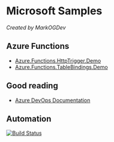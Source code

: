 # Microsoft Samples 

*Created by MarkOGDev*
 
 
## Azure Functions


* [Azure.Functions.HttpTrigger.Demo](/Azure.Functions/HttpTrigger.Demo/readme.md)
* [Azure.Functions.TableBindings.Demo](/Azure.Functions/TableBindings.Demo/readme.md)



## Good reading 

* [Azure DevOps Documentation](https://docs.microsoft.com/en-us/azure/devops/)


## Automation

[![Build Status](https://dev.azure.com/markogdev/Microsoft.Samples/_apis/build/status/Microsoft.Samples)](https://dev.azure.com/markogdev/Microsoft.Samples/_build/latest?definitionId=2)
